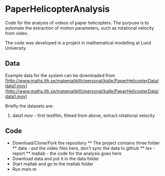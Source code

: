 # PaperHelicopterAnalysis

Code for the analysis of videos of paper helicopters. 
The purpuse is to automate the extraction of motion parameters, such as
rotational velocity from video.

The code was developed in a project in mathematical modelling at Lund University.

## Data

Example data for the system can be downloaded from
[http://www.maths.lth.se/matematiklth/personal/kalle/PaperHelicopterData/data1.mov](http://www.maths.lth.se/matematiklth/personal/kalle/PaperHelicopterData/data1.mov)

Briefly the datasets are:

1.  data1.mov - first testfilm, filmed from above, extract rotational velocity

## Code

* Download/Clone/Fork the repository
** The project contains three folder
** data - put the video files here, don't sync the data to github
** tex - report
** matlab - the code for the analysis goes here
* Download data and put it in the data folder
* Start matlab and go to the matlab folder
* Run main.m
